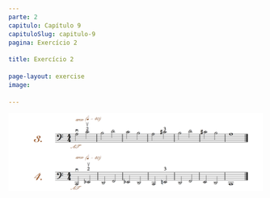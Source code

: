 ```yaml
---
parte: 2
capitulo: Capítulo 9
capituloSlug: capitulo-9
pagina: Exercício 2

title: Exercício 2

page-layout: exercise
image:

---
```


<img src="/assets/graphics/content/2_2_1_1_2.png"/>
